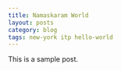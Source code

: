 ```yaml
---
title: Namaskaram World
layout: posts
category: blog
tags: new-york itp hello-world
---
```


This is a sample post. 